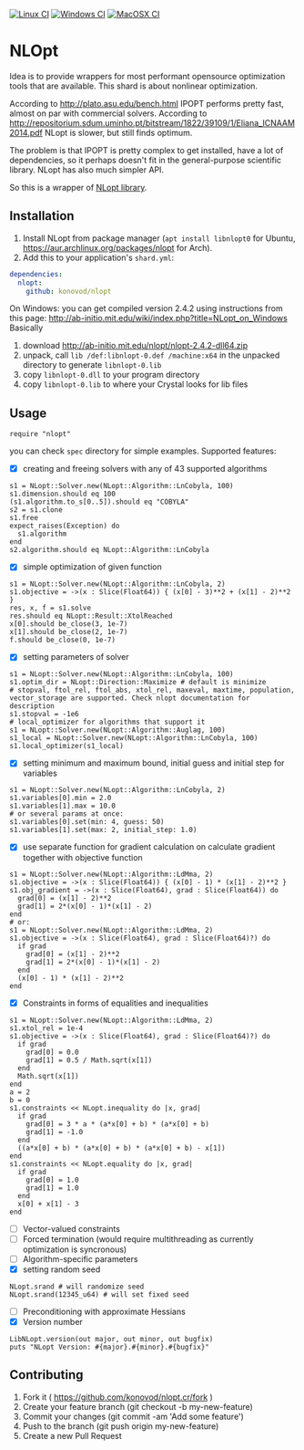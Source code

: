 [![Linux CI](https://github.com/konovod/nlopt/actions/workflows/linux.yml/badge.svg)](https://github.com/konovod/nlopt/actions/workflows/linux.yml)
[![Windows CI](https://github.com/konovod/nlopt/actions/workflows/windows.yml/badge.svg)](https://github.com/konovod/nlopt/actions/workflows/windows.yml) 
[![MacOSX CI](https://github.com/konovod/nlopt/actions/workflows/macosx.yml/badge.svg)](https://github.com/konovod/nlopt/actions/workflows/macosx.yml) 
# NLOpt
Idea is to provide wrappers for most performant opensource optimization tools that are available. This shard is about nonlinear optimization.

According to http://plato.asu.edu/bench.html IPOPT performs pretty fast, almost on par with commercial solvers.
According to  http://repositorium.sdum.uminho.pt/bitstream/1822/39109/1/Eliana_ICNAAM2014.pdf NLopt is slower, but still finds optimum.

The problem is that IPOPT is pretty complex to get installed, have a lot of dependencies, so it perhaps doesn't fit in the general-purpose scientific library. NLopt has also much simpler API.

So this is a wrapper of [NLopt library](https://nlopt.readthedocs.io/en/latest/).

## Installation

1. Install NLopt from package manager (`apt install libnlopt0` for Ubuntu, https://aur.archlinux.org/packages/nlopt for Arch).
2. Add this to your application's `shard.yml`:

```yaml
dependencies:
  nlopt:
    github: konovod/nlopt
```

On Windows:
  you can get compiled version 2.4.2 using instructions from this page: http://ab-initio.mit.edu/wiki/index.php?title=NLopt_on_Windows
  Basically
  1. download http://ab-initio.mit.edu/nlopt/nlopt-2.4.2-dll64.zip
  2. unpack, call `lib /def:libnlopt-0.def /machine:x64` in the unpacked directory to generate `libnlopt-0.lib`
  3. copy `libnlopt-0.dll` to your program directory
  4. copy `libnlopt-0.lib` to where your Crystal looks for lib files

## Usage

```crystal
require "nlopt"
```

you can check `spec` directory for simple examples.
Supported features:
 - [x] creating and freeing solvers with any of 43 supported algorithms
```crystal
s1 = NLopt::Solver.new(NLopt::Algorithm::LnCobyla, 100)
s1.dimension.should eq 100
(s1.algorithm.to_s[0..5]).should eq "COBYLA"
s2 = s1.clone
s1.free
expect_raises(Exception) do
  s1.algorithm
end
s2.algorithm.should eq NLopt::Algorithm::LnCobyla
```
 - [x] simple optimization of given function
```crystal
s1 = NLopt::Solver.new(NLopt::Algorithm::LnCobyla, 2)
s1.objective = ->(x : Slice(Float64)) { (x[0] - 3)**2 + (x[1] - 2)**2 }
res, x, f = s1.solve
res.should eq NLopt::Result::XtolReached
x[0].should be_close(3, 1e-7)
x[1].should be_close(2, 1e-7)
f.should be_close(0, 1e-7)
```
 - [x] setting parameters of solver
```crystal
s1 = NLopt::Solver.new(NLopt::Algorithm::LnCobyla, 100)
s1.optim_dir = NLopt::Direction::Maximize # default is minimize
# stopval, ftol_rel, ftol_abs, xtol_rel, maxeval, maxtime, population, vector_storage are supported. Check nlopt documentation for description
s1.stopval = -1e6
# local_optimizer for algorithms that support it
s1 = NLopt::Solver.new(NLopt::Algorithm::Auglag, 100)
s1_local = NLopt::Solver.new(NLopt::Algorithm::LnCobyla, 100)
s1.local_optimizer(s1_local)
```
 - [x] setting minimum and maximum bound, initial guess and initial step for variables
```crystal
s1 = NLopt::Solver.new(NLopt::Algorithm::LnCobyla, 2)
s1.variables[0].min = 2.0
s1.variables[1].max = 10.0
# or several params at once:
s1.variables[0].set(min: 4, guess: 50)
s1.variables[1].set(max: 2, initial_step: 1.0) 
```
 - [x] use separate function for gradient calculation on calculate gradient together with objective function
```crystal
s1 = NLopt::Solver.new(NLopt::Algorithm::LdMma, 2)
s1.objective = ->(x : Slice(Float64)) { (x[0] - 1) * (x[1] - 2)**2 }
s1.obj_gradient = ->(x : Slice(Float64), grad : Slice(Float64)) do
  grad[0] = (x[1] - 2)**2
  grad[1] = 2*(x[0] - 1)*(x[1] - 2)
end
# or:
s1 = NLopt::Solver.new(NLopt::Algorithm::LdMma, 2)
s1.objective = ->(x : Slice(Float64), grad : Slice(Float64)?) do
  if grad
    grad[0] = (x[1] - 2)**2
    grad[1] = 2*(x[0] - 1)*(x[1] - 2)
  end
  (x[0] - 1) * (x[1] - 2)**2
end
```
 - [x] Constraints in forms of equalities and inequalities
```crystal
s1 = NLopt::Solver.new(NLopt::Algorithm::LdMma, 2)
s1.xtol_rel = 1e-4
s1.objective = ->(x : Slice(Float64), grad : Slice(Float64)?) do
  if grad
    grad[0] = 0.0
    grad[1] = 0.5 / Math.sqrt(x[1])
  end
  Math.sqrt(x[1])
end
a = 2
b = 0
s1.constraints << NLopt.inequality do |x, grad|
  if grad
    grad[0] = 3 * a * (a*x[0] + b) * (a*x[0] + b)
    grad[1] = -1.0
  end
  ((a*x[0] + b) * (a*x[0] + b) * (a*x[0] + b) - x[1])
end
s1.constraints << NLopt.equality do |x, grad|
  if grad
    grad[0] = 1.0
    grad[1] = 1.0
  end
  x[0] + x[1] - 3
end
```
 - [ ] Vector-valued constraints
 - [ ] Forced termination (would require multithreading as currently optimization is syncronous)
 - [ ] Algorithm-specific parameters
 - [x] setting random seed
```crystal
NLopt.srand # will randomize seed
NLopt.srand(12345_u64) # will set fixed seed
```
 - [ ] Preconditioning with approximate Hessians
 - [x] Version number
```crystal
LibNLopt.version(out major, out minor, out bugfix)
puts "NLopt Version: #{major}.#{minor}.#{bugfix}"
```

## Contributing

1. Fork it ( https://github.com/konovod/nlopt.cr/fork )
2. Create your feature branch (git checkout -b my-new-feature)
3. Commit your changes (git commit -am 'Add some feature')
4. Push to the branch (git push origin my-new-feature)
5. Create a new Pull Request
